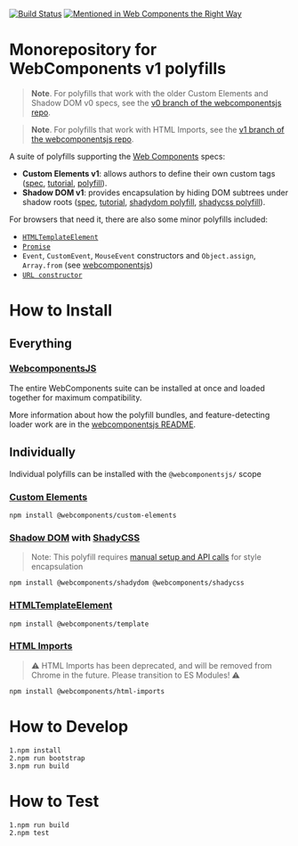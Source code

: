 [![Build Status](https://travis-ci.org/webcomponents/polyfills.svg?branch=master)](https://travis-ci.org/webcomponents/polyfills)
[![Mentioned in Web Components the Right Way](https://awesome.re/mentioned-badge.svg)](https://github.com/mateusortiz/webcomponents-the-right-way)

# Monorepository for WebComponents v1 polyfills

> **Note**. For polyfills that work with the older Custom Elements and Shadow DOM v0 specs,
see the [v0 branch of the webcomponentsjs repo](https://github.com/webcomponents/webcomponentsjs/tree/v0).

> **Note**. For polyfills that work with HTML Imports,
see the [v1 branch of the webcomponentsjs repo](https://github.com/webcomponents/webcomponentsjs/tree/v1).

A suite of polyfills supporting the [Web Components](http://webcomponents.org) specs:

- **Custom Elements v1**: allows authors to define their own custom tags ([spec](https://w3c.github.io/webcomponents/spec/custom/), [tutorial](https://developers.google.com/web/fundamentals/getting-started/primers/customelements), [polyfill](https://github.com/webcomponents/polyfills/tree/master/packages/custom-elements)).
- **Shadow DOM v1**: provides encapsulation by hiding DOM subtrees under shadow roots ([spec](https://w3c.github.io/webcomponents/spec/shadow/), [tutorial](https://developers.google.com/web/fundamentals/getting-started/primers/shadowdom),
[shadydom polyfill](https://github.com/webcomponents/polyfills/tree/master/packages/shadydom), [shadycss polyfill](https://github.com/webcomponents/polyfills/tree/master/packages/shadycss)).

For browsers that need it, there are also some minor polyfills included:
- [`HTMLTemplateElement`](https://github.com/webcomponents/polyfills/tree/master/packages/template)
- [`Promise`](https://github.com/taylorhakes/promise-polyfill)
- `Event`, `CustomEvent`, `MouseEvent` constructors and `Object.assign`, `Array.from`
(see [webcomponentsjs](https://github.com/webcomponents/polyfills/tree/master/packages/webcomponentsjs/src/platform/))
- [`URL constructor`](https://github.com/webcomponents/URL)

# How to Install
## Everything
### [WebcomponentsJS](https://github.com/webcomponents/polyfills/tree/master/packages/webcomponentsjs)
The entire WebComponents suite can be installed at once and loaded together for maximum compatibility.

More information about how the polyfill bundles, and feature-detecting loader work are in the [webcomponentsjs README](https://github.com/webcomponents/polyfills/tree/master/packages/webcomponentsjs#how-to-use).

## Individually
Individual polyfills can be installed with the `@webcomponentsjs/` scope

### [Custom Elements](https://github.com/webcomponents/polyfills/tree/master/packages/custom-elements)
```
npm install @webcomponents/custom-elements
```

### [Shadow DOM](https://github.com/webcomponents/polyfills/tree/master/packages/shadydom) with [ShadyCSS](https://github.com/webcomponents/polyfills/tree/master/packages/shadycss)
> Note: This polyfill requires [manual setup and API calls](https://github.com/webcomponents/polyfills/tree/master/packages/shadycss/README.md) for style encapsulation

```
npm install @webcomponents/shadydom @webcomponents/shadycss
```

### [HTMLTemplateElement](https://github.com/webcomponents/polyfills/tree/master/packages/template)

```
npm install @webcomponents/template
```

### [HTML Imports](https://github.com/webcomponents/polyfills/tree/master/packages/html-imports)
>⚠️ HTML Imports has been deprecated, and will be removed from Chrome in the future. Please transition to ES Modules! ⚠️

```
npm install @webcomponents/html-imports
```

# How to Develop
```
1.npm install
2.npm run bootstrap
3.npm run build
```

# How to Test
```
1.npm run build
2.npm test
```
